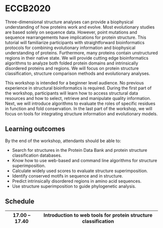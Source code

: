 # ECCB2020
Three-dimensional structure analyses can provide a biophysical understanding of how proteins work and evolve. Most evolutionary studies are based solely on sequence data. However, point mutations and sequence rearrangements have implications for protein structure. This tutorial will familiarize participants with straightforward bioinformatics protocols for combining evolutionary information and biophysical understanding of proteins. Furthermore, many proteins contain unstructured regions in their native state. We will provide cutting edge bioinformatics algorithms to analyze both folded protein domains and intrinsically disordered proteins and regions. We will focus on protein structure classification, structure comparison methods and evolutionary analyses.  

This workshop is intended for a beginner level audience. No previous experience in structural bioinformatics is required. During the first part of the workshop, participants will learn how to access structural data resources and how to select, retrieve and manipulate quality information. Next, we will introduce algorithms to evaluate the roles of specific residues in function and fold conservation. In the last part of the workshop, we will focus on tools for integrating structure information and evolutionary models.


## Learning outcomes
By the end of the workshop, attendants should be able to:
- Search for structures in the Protein Data Bank and protein structure classification databases.
- Know how to use web-based and command line algorithms for structure superimposition.
- Calculate widely used scores to evaluate structure superimposition.
- Identify conserved motifs in sequence and in structure.
- Predict intrinsically disordered regions in amino acid sequences.
- Use structure superimposition to guide phylogenetic analysis.

## Schedule

| 17.00 – 17.40 | Introduction to web tools for protein structure classification |
| :-----------: | :---------:|
 
